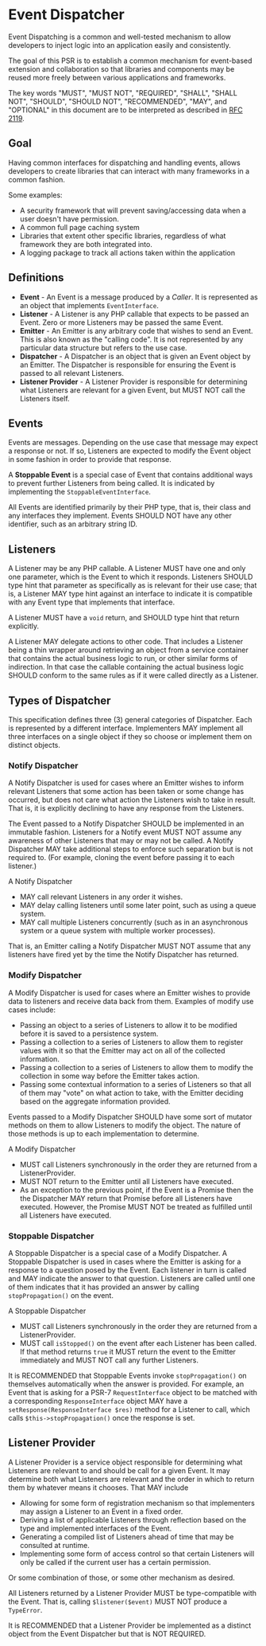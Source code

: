 Event Dispatcher
================

Event Dispatching is a common and well-tested mechanism to allow developers to inject logic into an application easily and consistently.

The goal of this PSR is to establish a common mechanism for event-based extension and collaboration so that libraries and components may be reused more freely between various applications and frameworks.

The key words "MUST", "MUST NOT", "REQUIRED", "SHALL", "SHALL NOT", "SHOULD",
"SHOULD NOT", "RECOMMENDED", "MAY", and "OPTIONAL" in this document are to be
interpreted as described in [RFC 2119][].

[RFC 2119]: http://tools.ietf.org/html/rfc2119

## Goal

Having common interfaces for dispatching and handling events, allows developers to create libraries that can interact with many frameworks in a common fashion.

Some examples:

* A security framework that will prevent saving/accessing data when a user
doesn't have permission.
* A common full page caching system
* Libraries that extent other specific libraries, regardless of what framework they are both integrated into.
* A logging package to track all actions taken within the application

## Definitions

* **Event** - An Event is a message produced by a *Caller*.  It is represented as an object that implements `EventInterface`.
* **Listener** - A Listener is any PHP callable that expects to be passed an Event.  Zero or more Listeners may be passed the same Event.
* **Emitter** - An Emitter is any arbitrary code that wishes to send an Event.  This is also known as the "calling code".  It is not represented by any particular data structure but refers to the use case.
* **Dispatcher** - A Dispatcher is an object that is given an Event object by an Emitter.  The Dispatcher is responsible for ensuring the Event is passed to all relevant Listeners.
* **Listener Provider** - A Listener Provider is responsible for determining what Listeners are relevant for a given Event, but MUST NOT call the Listeners itself.

## Events

Events are messages.  Depending on the use case that message may expect a response or not.  If so, Listeners are expected to modify the Event object in some fashion in order to provide that response.

A **Stoppable Event** is a special case of Event that contains additional ways to prevent further Listeners from being called.  It is indicated by implementing the `StoppableEventInterface`.

All Events are identified primarily by their PHP type, that is, their class and any interfaces they implement.  Events SHOULD NOT have any other identifier, such as an arbitrary string ID.

## Listeners

A Listener may be any PHP callable.  A Listener MUST have one and only one parameter, which is the Event to which it responds.  Listeners SHOULD type hint that parameter as specifically as is relevant for their use case; that is, a Listener MAY type hint against an interface to indicate it is compatible with any Event type that implements that interface.

A Listener MUST have a `void` return, and SHOULD type hint that return explicitly.

A Listener MAY delegate actions to other code.  That includes a Listener being a thin wrapper around retrieving an object from a service container that contains the actual business logic to run, or other similar forms of indirection.  In that case the callable containing the actual business logic SHOULD conform to the same rules as if it were called directly as a Listener.


## Types of Dispatcher

This specification defines three (3) general categories of Dispatcher.  Each is represented by a different interface.  Implementers MAY implement all three interfaces on a single object if they so choose or implement them on distinct objects.

### Notify Dispatcher

A Notify Dispatcher is used for cases where an Emitter wishes to inform relevant Listeners that some action has been taken or some change has occurred, but does not care what action the Listeners wish to take in result.  That is, it is explicitly declining to have any response from the Listeners.

The Event passed to a Notify Dispatcher SHOULD be implemented in an immutable fashion.  Listeners for a Notify event MUST NOT assume any awareness of other Listeners that may or may not be called.  A Notify Dispatcher MAY take additional steps to enforce such separation but is not required to.  (For example, cloning the event before passing it to each listener.)

A Notify Dispatcher

* MAY call relevant Listeners in any order it wishes.
* MAY delay calling listeners until some later point, such as using a queue system.
* MAY call multiple Listeners concurrently (such as in an asynchronous system or a queue system with multiple worker processes).

That is, an Emitter calling a Notify Dispatcher MUST NOT assume that any listeners have fired yet by the time the Notify Dispatcher has returned.

### Modify Dispatcher

A Modify Dispatcher is used for cases where an Emitter wishes to provide data to listeners and receive data back from them.  Examples of modify use cases include:

* Passing an object to a series of Listeners to allow it to be modified before it is saved to a persistence system.
* Passing a collection to a series of Listeners to allow them to register values with it  so that the Emitter may act on all of the collected information.
* Passing a collection to a series of Listeners to allow them to modify the collection in some way before the Emitter takes action.
* Passing some contextual information to a series of Listeners so that all of them may "vote" on what action to take, with the Emitter deciding based on the aggregate information provided.

Events passed to a Modify Dispatcher SHOULD have some sort of mutator methods on them to allow Listeners to modify the object.  The nature of those methods is up to each implementation to determine.

A Modify Dispatcher

* MUST call Listeners synchronously in the order they are returned from a ListenerProvider.
* MUST NOT return to the Emitter until all Listeners have executed.
* As an exception to the previous point, if the Event is a Promise then the the Dispatcher MAY return that Promise before all Listeners have executed.  However, the Promise MUST NOT be treated as fulfilled until all Listeners have executed.

### Stoppable Dispatcher

A Stoppable Dispatcher is a special case of a Modify Dispatcher.  A Stoppable Dispatcher is used in cases where the Emitter is asking for a response to a question posed by the Event.  Each listener in turn is called and MAY indicate the answer to that question.  Listeners are called until one of them indicates that it has provided an answer by calling `stopPropagation()` on the event.

A Stoppable Dispatcher

* MUST call Listeners synchronously in the order they are returned from a ListenerProvider.
* MUST call `isStopped()` on the event after each Listener has been called.  If that method returns `true` it MUST return the event to the Emitter immediately and MUST NOT call any further Listeners.

It is RECOMMENDED that Stoppable Events invoke `stopPropagation()` on themselves automatically when the answer is provided.  For example, an Event that is asking for a PSR-7 `RequestInterface` object to be matched with a corresponding `ResponseInterface` object MAY have a `setResponse(ResponseInterface $res)` method for a Listener to call, which calls `$this->stopPropagation()` once the response is set.

## Listener Provider

A Listener Provider is a service object responsible for determining what Listeners are relevant to and should be call for a given Event.  It may determine both what Listeners are relevant and the order in which to return them by whatever means it chooses.  That MAY include

* Allowing for some form of registration mechanism so that implementers may assign a Listener to an Event in a fixed order.
* Deriving a list of applicable Listeners through reflection based on the type and implemented interfaces of the Event.
* Generating a compiled list of Listeners ahead of time that may be consulted at runtime.
* Implementing some form of access control so that certain Listeners will only be called if the current user has a certain permission.

Or some combination of those, or some other mechanism as desired.

All Listeners returned by a Listener Provider MUST be type-compatible with the Event.  That is, calling `$listener($event)` MUST NOT produce a `TypeError`.

It is RECOMMENDED that a Listener Provider be implemented as a distinct object from the Event Dispatcher but that is NOT REQUIRED.
